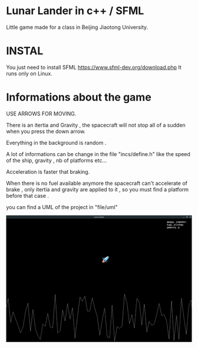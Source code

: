 # Lunar Lander in c++ / SFML

Little game made for a class in Beijing Jiaotong University.

# INSTAL

You just need to install SFML https://www.sfml-dev.org/download.php
It runs only on Linux.

# Informations about the game

USE ARROWS FOR MOVING.

There is an itertia and Gravity , the spacecraft will not stop all of a sudden when you press the down arrow.

Everything in the background is random .

A lot of informations can be change in the file "incs/define.h" like the speed of the ship, gravity , nb of platforms etc...

Acceleration is faster that braking.

When there is no fuel available anymore the spacecraft can't accelerate of brake , only itertia and
gravity are applied to it , so you must find a platform before that case .

you can find a UML of the project in "file/uml"

![Alt text](./assets/game.png?raw=true "Lunar Lander")